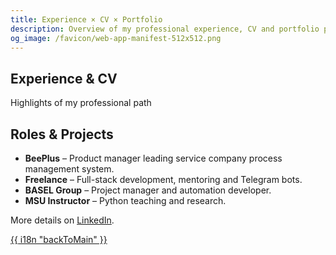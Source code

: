 ```yaml
---
title: Experience × CV × Portfolio
description: Overview of my professional experience, CV and portfolio projects.
og_image: /favicon/web-app-manifest-512x512.png
---
```


<section class="hero is-medium gradient-bg">
    <div class="hero-body has-text-centered">
        <h1 class="title gradient-text">Experience &amp; CV</h1>
        <p class="subtitle has-text-light">Highlights of my professional path</p>
    </div>
</section>

<section class="section">
    <div class="container">
        <h2 class="title has-text-centered has-text-danger mb-5">Roles &amp; Projects</h2>
        <div class="content">
            <ul>
                <li><strong>BeePlus</strong> – Product manager leading service company process management system.</li>
                <li><strong>Freelance</strong> – Full-stack development, mentoring and Telegram bots.</li>
                <li><strong>BASEL Group</strong> – Project manager and automation developer.</li>
                <li><strong>MSU Instructor</strong> – Python teaching and research.</li>
            </ul>
            <p>More details on <a href="https://www.linkedin.com/in/muromcevn" target="_blank">LinkedIn</a>.</p>
        </div>
    </div>
</section>

<footer class="footer has-background-black has-text-centered has-text-white">
    <div class="content">
        <p><a class="has-text-warning" href="{{ "/" | relURL }}">{{ i18n "backToMain" }}</a></p>
    </div>
</footer>

